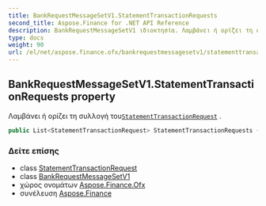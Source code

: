 ```yaml
---
title: BankRequestMessageSetV1.StatementTransactionRequests
second_title: Aspose.Finance for .NET API Reference
description: BankRequestMessageSetV1 ιδιοκτησία. Λαμβάνει ή ορίζει τη συλλογή τουStatementTransactionRequest .
type: docs
weight: 90
url: /el/net/aspose.finance.ofx/bankrequestmessagesetv1/statementtransactionrequests/
---
```

## BankRequestMessageSetV1.StatementTransactionRequests property

Λαμβάνει ή ορίζει τη συλλογή του[`StatementTransactionRequest`](../../../aspose.finance.ofx.bank/statementtransactionrequest/) .

```csharp
public List<StatementTransactionRequest> StatementTransactionRequests { get; set; }
```

### Δείτε επίσης

* class [StatementTransactionRequest](../../../aspose.finance.ofx.bank/statementtransactionrequest/)
* class [BankRequestMessageSetV1](../)
* χώρος ονομάτων [Aspose.Finance.Ofx](../../bankrequestmessagesetv1/)
* συνέλευση [Aspose.Finance](../../../)


